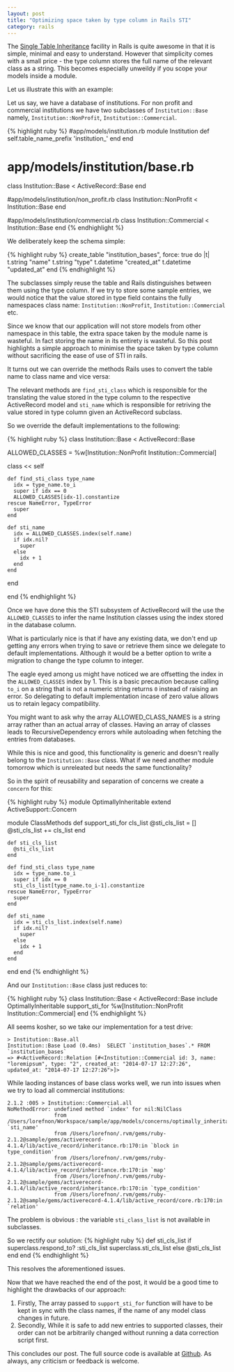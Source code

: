 ```yaml
---
layout: post
title: "Optimizing space taken by type column in Rails STI"
category: rails
---
```


The [Single Table Inheritance](http://api.rubyonrails.org/classes/ActiveRecord/Base.html#label-Single+table+inheritance)
facility in Rails is quite awesome in that it is simple, minimal and easy to understand.
However that simplicity comes with a small price - the type column stores the full name of the relevant class as a string.
This becomes especially unweildy if you scope your models inside a module.

Let us illustrate this with an example:

Let us say, we have a database of institutions. For non profit and commercial institutions we have two subclasses of `Institution::Base` namely, `Institution::NonProfit`, `Institution::Commercial`.

{% highlight ruby %}
#app/models/institution.rb
module Institution
  def self.table_name_prefix
    'institution_'
  end
end

# app/models/institution/base.rb
class Institution::Base < ActiveRecord::Base
end

#app/models/institution/non_profit.rb
class Institution::NonProfit < Institution::Base
end

#app/models/institution/commercial.rb
class Institution::Commercial < Institution::Base
end
{% endhighlight %}

We deliberately keep the schema simple:

{% highlight ruby %}
create_table "institution_bases", force: true do |t|
    t.string   "name"
    t.string   "type"
    t.datetime "created_at"
    t.datetime "updated_at"
 end
 {% endhighlight %}

The subclasses simply reuse the table and Rails distinguishes between them using the type column. If we  try to store some sample entries, we would notice that the value stored in type field contains the fully namespaces class name: `Institution::NonProfit`, `Institution::Commercial` etc.

Since we know that our application will not store models from other namespace in this table, the extra space taken by the module name is wasteful. In fact storing the name in its entirety is wasteful. So this post highlights a simple approach to minimise the space taken by type column without sacrificing the ease of use of STI in rails.

It turns out we can override the methods Rails uses to convert the table name to class name and vice versa:

The relevant methods are `find_sti_class` which is responsible for the translating the value stored in the type column to the respective ActiveRecord model and `sti_name` which is responsible for retriving the value stored in type column given an ActiveRecord subclass.

So we override the default implementations to the following:

{% highlight ruby %}
class Institution::Base < ActiveRecord::Base

  ALLOWED_CLASSES = %w[Institution::NonProfit Institution::Commercial]

  class << self

    def find_sti_class type_name
      idx = type_name.to_i
      super if idx == 0
      ALLOWED_CLASSES[idx-1].constantize
    rescue NameError, TypeError
      super
    end

    def sti_name
      idx = ALLOWED_CLASSES.index(self.name)
      if idx.nil?
        super
      else
        idx + 1
      end
    end

  end

end
{% endhighlight %}

Once we have done this the STI subsystem of ActiveRecord will the use the `ALLOWED_CLASSES` to infer the name Institution classes using the index stored in the database column.

What is particularly nice is that if have any existing data, we don't end up getting
any errors when trying to save or retrieve them since we delegate to default implementations. Although it would be a better option to write a migration to change the type column to integer.

The eagle eyed among us might have noticed we are offsetting the index in the `ALLOWED_CLASSES` index by 1. This is a basic precaution because calling `to_i` on a string that is not a numeric string returns `0` instead of raising an error. So delegating to default implementation incase of zero value allows us to retain legacy compatibility.

You might want to ask why the array ALLOWED_CLASS_NAMES is a string array rather than an actual array of classes. Having an array of classes leads to RecursiveDependency errors while autoloading when fetching the entries from databases.

While this is nice and good, this functionality is generic and doesn't really belong to the `Institution::Base` class. What if we need another module tomorrow which is unreleated but needs the same functionality?

So in the spirit of reusability and separation of concerns we create a `concern` for this:

{% highlight ruby %}
module OptimallyInheritable
  extend ActiveSupport::Concern

  module ClassMethods
    def support_sti_for cls_list
      @sti_cls_list = []
      @sti_cls_list += cls_list
    end

    def sti_cls_list
      @sti_cls_list
    end

    def find_sti_class type_name
      idx = type_name.to_i
      super if idx == 0
      sti_cls_list[type_name.to_i-1].constantize
    rescue NameError, TypeError
      super
    end

    def sti_name
      idx = sti_cls_list.index(self.name)
      if idx.nil?
        super
      else
        idx + 1
      end
    end

  end
end
{% endhighlight %}

And our `Institution::Base` class just reduces to:

{% highlight ruby %}
class Institution::Base < ActiveRecord::Base
  include OptimallyInheritable
  support_sti_for %w[Institution::NonProfit Institution::Commercial]
end
{% endhighlight %}

All seems kosher, so we take our implementation for a test drive:

    > Institution::Base.all
    Institution::Base Load (0.4ms)  SELECT `institution_bases`.* FROM `institution_bases`
    => #<ActiveRecord::Relation [#<Institution::Commercial id: 3, name: "loremipsum", type: "2", created_at: "2014-07-17 12:27:26", updated_at: "2014-07-17 12:27:26">]>

While laoding instances of base class works well, we run into issues when we try to load all commercial
institutions:


    2.1.2 :005 > Institution::Commercial.all
    NoMethodError: undefined method `index' for nil:NilClass
                   from /Users/lorefnon/Workspace/sample/app/models/concerns/optimally_inheritable.rb:24:in `sti_name'
                   from /Users/lorefnon/.rvm/gems/ruby-2.1.2@sample/gems/activerecord-4.1.4/lib/active_record/inheritance.rb:170:in `block in type_condition'
                   from /Users/lorefnon/.rvm/gems/ruby-2.1.2@sample/gems/activerecord-4.1.4/lib/active_record/inheritance.rb:170:in `map'
                   from /Users/lorefnon/.rvm/gems/ruby-2.1.2@sample/gems/activerecord-4.1.4/lib/active_record/inheritance.rb:170:in `type_condition'
                   from /Users/lorefnon/.rvm/gems/ruby-2.1.2@sample/gems/activerecord-4.1.4/lib/active_record/core.rb:170:in `relation'

The problem is obvious : the variable `sti_class_list` is not available in subclasses.

So we rectify our solution:
{% highlight ruby %}
def sti_cls_list
  if superclass.respond_to? :sti_cls_list
    superclass.sti_cls_list
  else
    @sti_cls_list
  end
end
{% endhighlight %}

This resolves the aforementioned issues.

Now that we have reached the end of the post, it would be a good time to highlight the drawbacks of our approach:

1. Firstly, The array passed to `support_sti_for` function will have to be kept in sync with the class names, if the name of any model class changes in future.
2. Secondly, While it is safe to add new entries to supported classes, their order can not be arbitrarily changed without running a data correction script first.

This concludes our post. The full source code is available at [Github](https://github.com/lorefnon/sti_optimization_demo.git). As always, any criticism or feedback is welcome.
